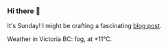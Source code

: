 ### Hi there :wave:

It's Sunday! I might be crafting a fascinating [blog post](https://benjaminwuethrich.dev).

Weather in Victoria BC: fog, at +11°C.
